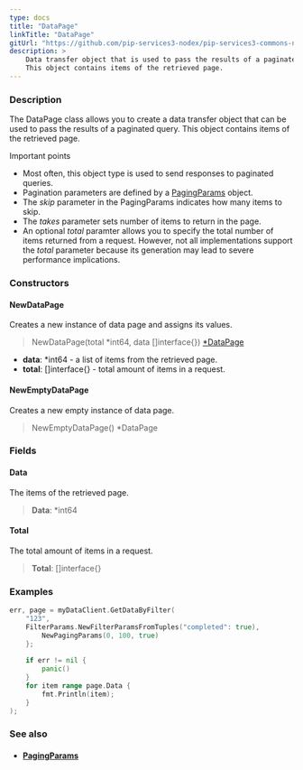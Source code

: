 ```yaml
---
type: docs
title: "DataPage"
linkTitle: "DataPage"
gitUrl: "https://github.com/pip-services3-nodex/pip-services3-commons-nodex"
description: > 
    Data transfer object that is used to pass the results of a paginated query.
    This object contains items of the retrieved page.
---
```


### Description

The DataPage class allows you to create a data transfer object that can be used to pass the results of a paginated query. This object contains items of the retrieved page.

Important points

- Most often, this object type is used to send responses to paginated queries.
- Pagination parameters are defined by a [PagingParams](../paging_params) object.
- The *skip* parameter in the PagingParams indicates how many items to skip.
- The *takes* parameter sets number of items to return in the page.
- An optional *total* paramter allows you to specify the total number of items returned from a request. However, not all implementations support the *total* parameter because its generation may lead to severe performance implications.   

### Constructors

#### NewDataPage
Creates a new instance of data page and assigns its values.

> NewDataPage(total *int64, data []interface{}) [*DataPage]()

- **data**: *int64 - a list of items from the retrieved page.
- **total**: []interface{} - total amount of items in a request.

#### NewEmptyDataPage
Creates a new empty instance of data page.

> NewEmptyDataPage() *DataPage

### Fields


<span class="hide-title-link">

#### Data
The items of the retrieved page.
> **Data**: *int64

#### Total
The total amount of items in a request.
> **Total**: []interface{}

</span>


### Examples

```go
err, page = myDataClient.GetDataByFilter(
    "123",
    FilterParams.NewFilterParamsFromTuples("completed": true),
        NewPagingParams(0, 100, true)
	};
 
	if err != nil {
		panic()
	}
	for item range page.Data {
        fmt.Println(item);
    }
);

```

### See also
- #### [PagingParams](../paging_params)
